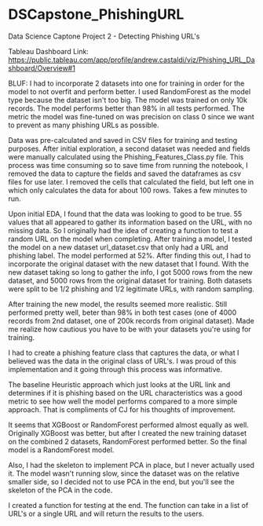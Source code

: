 # DSCapstone_PhishingURL
Data Science Captone Project 2 - Detecting Phishing URL's

Tableau Dashboard Link:
https://public.tableau.com/app/profile/andrew.castaldi/viz/Phishing_URL_Dashboard/Overview#1

BLUF: I had to incorporate 2 datasets into one for training in order for the model to not overfit and perform better.  I used RandomForest as the model type because the dataset isn't too big.  The model was trained on only 10k records.  The model performs better than 98% in all tests performed. The metric the model was fine-tuned on was precision on class 0 since we want to prevent as many phishing URLs as possible.

Data was pre-calculated and saved in CSV files for training and testing purposes.  After initial exploration, a second dataset was needed and fields were manually calculated using the Phishing_Features_Class.py file.  This process was time consuming so to save time from running the notebook, I removed the data to capture the fields and saved the dataframes as csv files for use later.  I removed the cells that calculated the field, but left one in which only calculates the data for about 100 rows.  Takes a few minutes to run.

Upon initial EDA, I found that the data was looking to good to be true.  55 values that all appeared to gather its information based on the URL, with no missing data.  So I originally had the idea of creating a function to test a random URL on the model when completing.  After training a model, I tested the model on a new dataset url_dataset.csv that only had a URL and phishing label.  The model performed at 52%.  After finding this out, I had to incorporate the original dataset with the new dataset that I found.  With the new dataset taking so long to gather the info, I got 5000 rows from the new dataset, and 5000 rows from the original dataset for training.  Both datasets were split to be 1/2 phishing and 1/2 legitimate URLs, with random sampling.

After training the new model, the results seemed more realistic.  Still performed pretty well, beter than 98% in both test cases (one of 4000 records from 2nd dataset, one of 200k records from original dataset).  Made me realize how cautious you have to be with your datasets you're using for training.

I had to create a phishing feature class that captures the data, or what I believed was the data in the original class of URL's.  I was proud of this implementation and it going through this process was informative.  

The baseline Heuristic approach which just looks at the URL link and determines if it is phishing based on the URL characteristics was a good metric to see how well the model performs compared to a more simple approach.  That is compliments of CJ for his thoughts of improvement.

It seems that XGBoost or RandomForest performed almost equally as well.  Originally XGBoost was better, but after I created the new training dataset on the combined 2 datasets, RandomForest performed better.  So the final model is a RandomForest model.  

Also, I had the skeleton to implement PCA in place, but I never actually used it.  The model wasn't running slow, since the dataset was on the relative smaller side, so I decided not to use PCA in the end, but you'll see the skeleton of the PCA in the code. 

I created a function for testing at the end.  The function can take in a list of URL's or a single URL and will return the results to the users.
